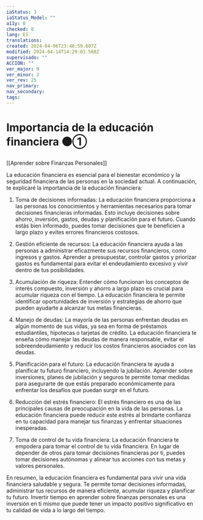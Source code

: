 ```yaml
---
iaStatus: 3
iaStatus_Model: ""
a11y: 0
checked: 0
lang: ES
translations: 
created: 2024-04-06T23:48:59.607Z
modified: 2024-04-14T14:29:03.568Z
supervisado: ""
ACCION: ""
ver_major: 0
ver_minor: 2
ver_rev: 25
nav_primary: 
nav_secondary: 
tags:
---
```

# Importancia de la educación financiera ⚫①

[[Aprender sobre Finanzas Personales]]

La educación financiera es esencial para el bienestar económico y la seguridad financiera de las personas en la sociedad actual. A continuación, te explicaré la importancia de la educación financiera:

1. Toma de decisiones informadas: La educación financiera proporciona a las personas los conocimientos y herramientas necesarios para tomar decisiones financieras informadas. Esto incluye decisiones sobre ahorro, inversión, gastos, deudas y planificación para el futuro. Cuando estás bien informado, puedes tomar decisiones que te beneficien a largo plazo y evites errores financieros costosos.
    
2. Gestión eficiente de recursos: La educación financiera ayuda a las personas a administrar eficazmente sus recursos financieros, como ingresos y gastos. Aprender a presupuestar, controlar gastos y priorizar gastos es fundamental para evitar el endeudamiento excesivo y vivir dentro de tus posibilidades.
    
3. Acumulación de riqueza: Entender cómo funcionan los conceptos de interés compuesto, inversión y ahorro a largo plazo es crucial para acumular riqueza con el tiempo. La educación financiera te permite identificar oportunidades de inversión y estrategias de ahorro que pueden ayudarte a alcanzar tus metas financieras.
    
4. Manejo de deudas: La mayoría de las personas enfrentan deudas en algún momento de sus vidas, ya sea en forma de préstamos estudiantiles, hipotecas o tarjetas de crédito. La educación financiera te enseña cómo manejar las deudas de manera responsable, evitar el sobreendeudamiento y reducir los costos financieros asociados con las deudas.
    
5. Planificación para el futuro: La educación financiera te ayuda a planificar tu futuro financiero, incluyendo la jubilación. Aprender sobre inversiones, planes de jubilación y seguros te permite tomar medidas para asegurarte de que estás preparado económicamente para enfrentar los desafíos que puedan surgir en el futuro.
    
6. Reducción del estrés financiero: El estrés financiero es una de las principales causas de preocupación en la vida de las personas. La educación financiera puede reducir este estrés al brindarte confianza en tu capacidad para manejar tus finanzas y enfrentar situaciones inesperadas.
    
7. Toma de control de tu vida financiera: La educación financiera te empodera para tomar el control de tu vida financiera. En lugar de depender de otros para tomar decisiones financieras por ti, puedes tomar decisiones autónomas y alinear tus acciones con tus metas y valores personales.
    

En resumen, la educación financiera es fundamental para vivir una vida financiera saludable y segura. Te permite tomar decisiones informadas, administrar tus recursos de manera eficiente, acumular riqueza y planificar tu futuro. Invertir tiempo en aprender sobre finanzas personales es una inversión en ti mismo que puede tener un impacto positivo significativo en tu calidad de vida a lo largo del tiempo.